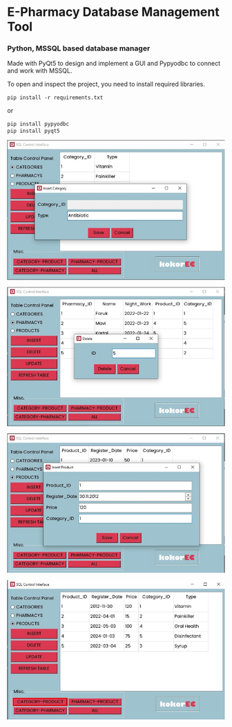 # E-Pharmacy Database Management Tool
### Python, MSSQL based database manager
Made with PyQt5 to design and implement a GUI and Pypyodbc to connect and work with MSSQL.

To open and inspect the project, you need to install required libraries.

```
pip install -r requirements.txt
```
or
```
pip install pypyodbc 
pip install pyqt5
```



![alt text](https://github.com/furkanakcakaya/python-mssql/blob/main/images/1.jpg?raw=true)

![alt text](https://github.com/furkanakcakaya/python-mssql/blob/main/images/2.jpg?raw=true)

![alt text](https://github.com/furkanakcakaya/python-mssql/blob/main/images/3.jpg?raw=true)

![alt text](https://github.com/furkanakcakaya/python-mssql/blob/main/images/4.jpg?raw=true)
